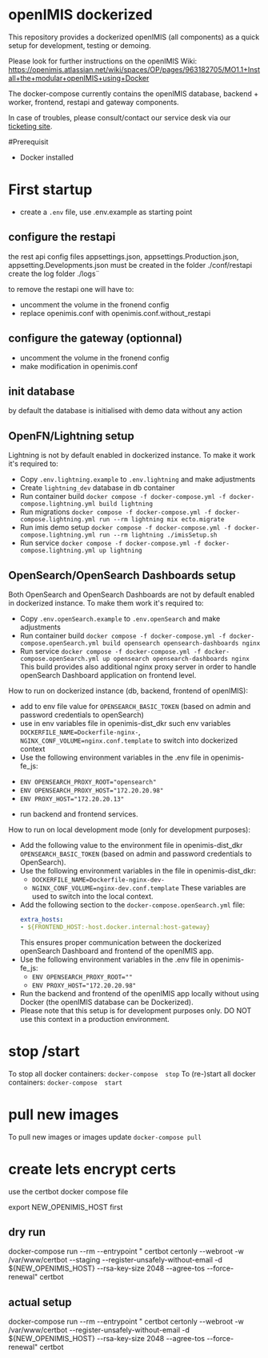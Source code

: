# openIMIS dockerized

 This repository provides a dockerized openIMIS (all components) as a quick setup for development, testing or demoing.
 

 Please look for further instructions on the openIMIS Wiki: https://openimis.atlassian.net/wiki/spaces/OP/pages/963182705/MO1.1+Install+the+modular+openIMIS+using+Docker

 
 The docker-compose currently contains the openIMIS database, backend + worker, frontend, restapi and gateway components.
 

In case of troubles, please consult/contact our service desk via our [ticketing site](https://openimis.atlassian.net/servicedesk/customer).

#Prerequisit
- Docker installed


# First startup

* create a `.env` file, use .env.example as starting point

## configure the restapi
 the rest api config files appsettings.json, appsettings.Production.json, appsetting.Developments.json must be created in the folder ./conf/restapi
 create the log folder ./logs¨

 to remove the restapi one will have to:
   - uncomment the volume in the fronend config
   - replace openimis.conf with openimis.conf.without_restapi

## configure the gateway (optionnal)
  
   - uncomment the volume in the fronend config
   - make modification in openimis.conf


## init database

by default the database is initialised with demo data without any action

## OpenFN/Lightning setup 
Lightning is not by default enabled in dockerized instance. To make it work it's required to: 
  * Copy `.env.lightning.example` to `.env.lightning` and make adjustments 
  * Create `lightning_dev` database in db container 
  * Run container build `docker compose -f docker-compose.yml -f docker-compose.lightning.yml build lightning`
  * Run migrations `docker compose -f docker-compose.yml -f docker-compose.lightning.yml run --rm lightning mix ecto.migrate`
  * Run imis demo setup `docker compose -f docker-compose.yml -f docker-compose.lightning.yml run --rm lightning ./imisSetup.sh`
  * Run service `docker compose -f docker-compose.yml -f docker-compose.lightning.yml up lightning`

## OpenSearch/OpenSearch Dashboards setup 
Both OpenSearch and OpenSearch Dashboards are not by default enabled in dockerized instance. To make them work it's required to: 
  * Copy `.env.openSearch.example` to `.env.openSearch` and make adjustments
  * Run container build `docker compose -f docker-compose.yml -f docker-compose.openSearch.yml build opensearch opensearch-dashboards nginx`
  * Run service `docker compose -f docker-compose.yml -f docker-compose.openSearch.yml up opensearch opensearch-dashboards nginx`
This build provides also additional nginx proxy server in order to handle openSearch Dashboard application on frontend level. 

How to run on dockerized instance (db, backend, frontend of openIMIS):
   * add to env file value for `OPENSEARCH_BASIC_TOKEN` (based on admin and password credentials to openSearch)
   * use in env variables file in openimis-dist_dkr such env variables `DOCKERFILE_NAME=Dockerfile-nginx-`, `NGINX_CONF_VOLUME=nginx.conf.template` 
     to switch into dockerized context
   * Use the following environment variables in the .env file in openimis-fe_js:
   - `ENV OPENSEARCH_PROXY_ROOT="opensearch"`
   - `ENV OPENSEARCH_PROXY_HOST="172.20.20.98"`
   - `ENV PROXY_HOST="172.20.20.13"`
   * run backend and frontend services.

How to run on local development mode (only for development purposes): 
   * Add the following value to the environment file in openimis-dist_dkr `OPENSEARCH_BASIC_TOKEN` (based on admin and password credentials to OpenSearch).
   * Use the following environment variables in the file in openimis-dist_dkr:
      - `DOCKERFILE_NAME=Dockerfile-nginx-dev-`
      - `NGINX_CONF_VOLUME=nginx-dev.conf.template`
      These variables are used to switch into the local context.
   * Add the following section to the `docker-compose.openSearch.yml` file:
      ```yaml
      extra_hosts:
      - ${FRONTEND_HOST:-host.docker.internal:host-gateway}
     ```
     This ensures proper communication between the dockerized openSearch Dashboard and frontend of the openIMIS app.
   * Use the following environment variables in the .env file in openimis-fe_js:
     - `ENV OPENSEARCH_PROXY_ROOT=""`
     - `ENV PROXY_HOST="172.20.20.98"`
   * Run the backend and frontend of the openIMIS app locally without using Docker (the openIMIS database can be Dockerized).
   * Please note that this setup is for development purposes only. DO NOT use this context in a production environment.

# stop /start

To stop all docker containers: `docker-compose  stop`
To (re-)start all docker containers: `docker-compose  start` 

# pull new images

To pull new images or images update `docker-compose pull` 


# create lets encrypt certs

use the certbot docker compose file

export NEW_OPENIMIS_HOST first


## dry run 
docker-compose run --rm --entrypoint "  certbot certonly --webroot -w /var/www/certbot  --staging  --register-unsafely-without-email  -d  ${NEW_OPENIMIS_HOST}    --rsa-key-size 2048     --agree-tos     --force-renewal" certbot

## actual setup

docker-compose run --rm --entrypoint "  certbot certonly --webroot -w /var/www/certbot    --register-unsafely-without-email  -d  ${NEW_OPENIMIS_HOST}    --rsa-key-size 2048     --agree-tos     --force-renewal" certbot